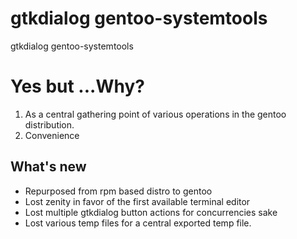 # gtkdialog gentoo-systemtools
gtkdialog gentoo-systemtools

# Yes but ...Why?
1. As a central gathering point of various operations in the gentoo distribution.
2. Convenience

## What's new
  * Repurposed from rpm based distro to gentoo
  * Lost zenity in favor of the first available terminal editor
  * Lost multiple gtkdialog button actions for concurrencies sake
  * Lost various temp files for a central exported temp file.
